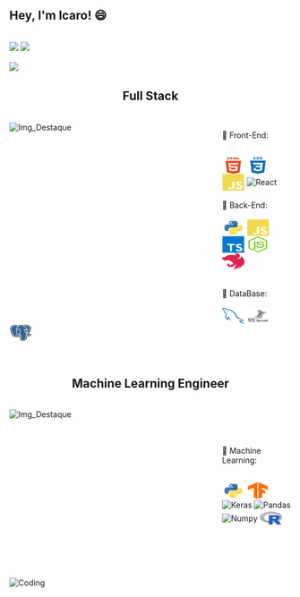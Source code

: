 ## Hey, I'm Icaro! 😄

<div style="display: inline_block"><br>
  <a href="https://www.linkedin.com/in/icaro-antônio-1a9b03212/" target="_blank"><img src="https://img.shields.io/badge/-LinkedIn-%230077B5?style=for-the-badge&logo=linkedin&logoColor=white" target="_blank"></a>
  <a href = "mailto:icarofigaro100@hotmail.com"><img src="https://img.shields.io/badge/-Gmail-%23333?style=for-the-badge&logo=gmail&logoColor=white" target="_blank"></a>
</div>

<div style="display: inline_block"> <br>
   <img height="180em" src="https://github-readme-stats.vercel.app/api/top-langs/?username=the-icaro&layout=compact&langs_count=7&theme=dracula"/>
</div>

<h2 align="center"> Full Stack </h2>

<div style="display: inline_block"><br>
  
  <img align="left" alt="Img_Destaque" height="350" width="380" src="https://www.rotamaxima.com.br/wp-content/uploads/2018/11/principal.png">
  
   🎨 Front-End:
  <div style="display: inline_block"><br>
    <img align="center" alt="Html" height="30" width="40" src="https://raw.githubusercontent.com/devicons/devicon/master/icons/html5/html5-plain-wordmark.svg">
    <img align="center" alt="CSS" height="30" width="40" src="https://raw.githubusercontent.com/devicons/devicon/master/icons/css3/css3-plain-wordmark.svg">
    <img align="center" alt="JS" height="30" width="40" src="https://raw.githubusercontent.com/devicons/devicon/master/icons/javascript/javascript-plain.svg">
    <img align="center" alt="React" height="30" width="40" src="https://cdn.jsdelivr.net/gh/devicons/devicon/icons/react/react-original.svg">
  </div><br>
  🔧 Back-End:
  <div style="display: inline_block"><br>
    <img align="center" alt="Python" height="30" width="40" src="https://raw.githubusercontent.com/devicons/devicon/master/icons/python/python-original.svg">
    <img align="center" alt="JS" height="30" width="40" src="https://raw.githubusercontent.com/devicons/devicon/master/icons/javascript/javascript-plain.svg">
    <img align="center" alt="TS" height="30" width="40" src="https://raw.githubusercontent.com/devicons/devicon/master/icons/typescript/typescript-original.svg">
    <img align="center" alt="NodeJS" height="30" width="40" src="https://raw.githubusercontent.com/devicons/devicon/master/icons/nodejs/nodejs-original.svg">
    <img align="center" alt="NestJS" height="30" width="40" src="https://raw.githubusercontent.com/devicons/devicon/master/icons/nestjs/nestjs-plain.svg">
  </div><br><br>
  💾 DataBase:
  <div style="display: inline_block"><br>
    <img align="center" alt="MySQL" height="30" width="40" src="https://raw.githubusercontent.com/devicons/devicon/master/icons/mysql/mysql-original.svg">
    <img align="center" alt="SQL" height="30" width="40" src="https://raw.githubusercontent.com/devicons/devicon/master/icons/microsoftsqlserver/microsoftsqlserver-plain-wordmark.svg">
    <img align="center" alt="postgresql" height="30" width="40" src="https://raw.githubusercontent.com/devicons/devicon/master/icons/postgresql/postgresql-original.svg">
  </div><br><br>
  
</div>

<h2 align="center"> Machine Learning Engineer </h2>

<div style="display: inline_block"><br>
  
   <img align="left" alt="Img_Destaque" height="230" width="380" src="https://blog.hubspot.de/hubfs/Germany/Blog_images/Machine-Learning.jpg">
  
  <br>
  <br>
  <br>
  
  🤖 Machine Learning:
  <div style="display: inline_block"><br>
    <img align="center" alt="Python" height="30" width="40" src="https://raw.githubusercontent.com/devicons/devicon/master/icons/python/python-original.svg">
    <img align="center" alt="Tensorflow" height="30" width="40" src="https://raw.githubusercontent.com/devicons/devicon/master/icons/tensorflow/tensorflow-original.svg">
    <img align="center" alt="Keras" height="30" width="40" src="https://upload.wikimedia.org/wikipedia/commons/thumb/a/ae/Keras_logo.svg/1200px-Keras_logo.svg.png">
    <img align="center" alt="Pandas" height="30" width="40" src="https://pandas.pydata.org/static/img/pandas_mark_white.svg">
    <img align="center" alt="Numpy" height="30" width="40" src="https://numpy.org/images/logos/numpy.svg">
    <img align="center" alt="R" height="30" width="40" src="https://raw.githubusercontent.com/devicons/devicon/master/icons/r/r-original.svg">
  </div><br><br><br>
  
</div>

#

<img align="center" alt="Coding" width="1000px" src="https://cdn0.tnwcdn.com/wp-content/blogs.dir/1/files/2017/07/jim-coffeee.gif">
